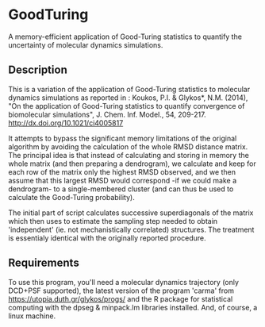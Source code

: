 # GoodTuring
A memory-efficient application of Good-Turing statistics to quantify the uncertainty of molecular dynamics simulations.

## Description
This is a variation of the application of Good-Turing statistics to molecular dynamics simulations as reported in : Koukos, P.I. & Glykos*, N.M. (2014), "On the application of Good-Turing statistics to quantify convergence of biomolecular simulations", J. Chem. Inf. Model., 54, 209-217. http://dx.doi.org/10.1021/ci4005817

It attempts to bypass the significant memory limitations of the original algorithm by avoiding the calculation of the whole RMSD distance matrix. The principal idea is that instead of calculating and storing in memory the whole matrix (and then preparing a dendrogram), we calculate and keep for each row of the matrix only the highest RMSD observed, and we then assume that this largest RMSD would correspond -if we could make a dendrogram- to a single-membered cluster (and can thus be used to calculate the Good-Turing probability). 

The initial part of script calculates successive superdiagonals of the matrix which then uses to estimate the sampling step needed to obtain 'independent' (ie. not mechanistically correlated) structures. The treatment is essentialy identical with the originally reported procedure.

## Requirements
To use this program, you'll need a molecular dynamics trajectory (only DCD+PSF supported), the latest version of the program 'carma' from https://utopia.duth.gr/glykos/progs/ and the R package for statistical computing with the dpseg & minpack.lm libraries installed. And, of course, a linux machine.
